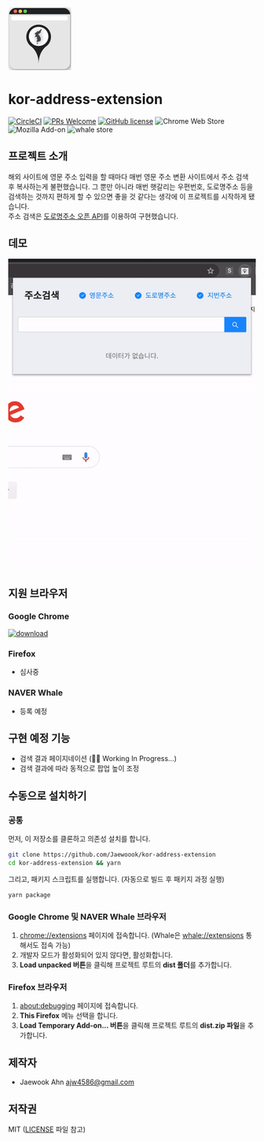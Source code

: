 ![logo](/icons/icon_128.png)

# kor-address-extension

[![CircleCI](https://circleci.com/gh/Jaewoook/kor-address-extension.svg?style=shield)](https://circleci.com/gh/Jaewoook/kor-address-extension)
[![PRs Welcome](https://img.shields.io/badge/PRs-welcome-brightgreen.svg?style=flat)](https://github.com/Jaewoook/kor-address-extension/pulls)
[![GitHub license](https://img.shields.io/github/license/Jaewoook/kor-address-extension.svg?color=brightgreen&style=flat)](https://github.com/Jaewoook/kor-address-extension/blob/master/LICENSE)
![Chrome Web Store](https://img.shields.io/chrome-web-store/v/kiamcbcponnlbnanbbfnfdjhioebpiah)
![Mozilla Add-on](https://img.shields.io/amo/v/주소검색)
![whale store](https://img.shields.io/badge/whale_store-support_soon-blue)

## 프로젝트 소개

해외 사이트에 영문 주소 입력을 할 때마다 매번 영문 주소 변환 사이트에서 주소 검색 후 복사하는게 불편했습니다. 그 뿐만 아니라 매번 햇갈리는 우편번호, 도로명주소 등을 검색하는 것까지 편하게 할 수 있으면 좋을 것 같다는 생각에 이 프로젝트를 시작하게 됐습니다.  
주소 검색은 [도로명주소 오픈 API](https://www.juso.go.kr/)를 이용하여 구현했습니다.

## 데모

![Demo GIF](/images/demo.gif)

## 지원 브라우저

### Google Chrome

[![download](https://developer.chrome.com/webstore/images/ChromeWebStore_BadgeWBorder_v2_340x96.png)](https://chrome.google.com/webstore/detail/%EC%A3%BC%EC%86%8C%EA%B2%80%EC%83%89/kiamcbcponnlbnanbbfnfdjhioebpiah)

### Firefox

- 심사중

### NAVER Whale

- 등록 예정

## 구현 예정 기능

- 검색 결과 페이지네이션 (👨‍💻 Working In Progress...)
- 검색 결과에 따라 동적으로 팝업 높이 조정

## 수동으로 설치하기

### 공통

먼저, 이 저장소를 클론하고 의존성 설치를 합니다.

```sh
git clone https://github.com/Jaewoook/kor-address-extension
cd kor-address-extension && yarn
```

그리고, 패키지 스크립트를 실행합니다. (자동으로 빌드 후 패키지 과정 실행)

```sh
yarn package
```

### Google Chrome 및 NAVER Whale 브라우저

1. <chrome://extensions> 페이지에 접속합니다. (Whale은 <whale://extensions> 통해서도 접속 가능)
2. 개발자 모드가 활성화되어 있지 않다면, 활성화합니다.
3. **Load unpacked 버튼**을 클릭해 프로젝트 루트의 **dist 폴더**를 추가합니다.

### Firefox 브라우저

1. <about:debugging> 페이지에 접속합니다.
2. **This Firefox** 메뉴 선택을 합니다.
3. **Load Temporary Add-on... 버튼**을 클릭해 프로젝트 루트의 **dist.zip 파일**을 추가합니다.

## 제작자

- Jaewook Ahn <ajw4586@gmail.com>

## 저작권

MIT ([LICENSE](https://github.com/Jaewoook/kor-address-extension/blob/master/LICENSE) 파일 참고)